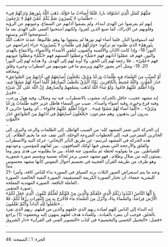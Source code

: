 ------------------------------------------------------------------------

«مَثَلُهُمْ كَمَثَلِ الَّذِي اسْتَوْقَدَ نارا، فَلَمَّا أَضاءَتْ ما حَوْلَهُ، ذَهَبَ اللَّهُ بِنُورِهِمْ وَتَرَكَهُمْ
فِي ظُلُماتٍ لا يُبْصِرُونَ صُمٌّ بُكْمٌ عُمْيٌ فَهُمْ لا يَرْجِعُونَ» ..  
إنهم لم يعرضوا عن الهدى ابتداء، ولم يصموا آذانهم عن السماع، وعيونهم عن
الرؤية وقلوبهم عن الإدراك، كما صنع الذين كفروا. ولكنهم استحبوا العمى على
الهدى بعد ما استوضحوا الأمر وتبينوه..  
لقد استوقدوا النار، فلما أضاء لهم نورها لم ينتفعوا بها وهم طالبوها.
عندئذ «ذَهَبَ اللَّهُ بِنُورِهِمْ» الذي طلبوه ثم تركوه: «وَتَرَكَهُمْ فِي ظُلُماتٍ لا يُبْصِرُونَ»
جزاء إعراضهم عن النور! 18- وإذا كانت الآذان والألسنة والعيون، لتلقي
الأصداء والأضواء، والانتفاع بالهدى والنور، فهم قد عطلوا آذانهم فهم «صُمٌّ»
وعطلوا ألسنتهم فهم «بُكْمٌ» وعطلوا عيونهم فهم «عُمْيٌ» .. فلا رجعة لهم إلى
الحق، ولا أوبة لهم إلى الهدى. ولا هداية لهم إلى النور! 20، 19- ومثل آخر
يصور حالهم ويرسم ما في نفوسهم من اضطراب وحيرة وقلق ومخافة:  
«أَوْ كَصَيِّبٍ مِنَ السَّماءِ فِيهِ ظُلُماتٌ وَرَعْدٌ وَبَرْقٌ، يَجْعَلُونَ أَصابِعَهُمْ فِي آذانِهِمْ مِنَ
الصَّواعِقِ حَذَرَ الْمَوْتِ. وَاللَّهُ مُحِيطٌ بِالْكافِرِينَ. يَكادُ الْبَرْقُ يَخْطَفُ أَبْصارَهُمْ كُلَّما
أَضاءَ لَهُمْ مَشَوْا فِيهِ، وَإِذا أَظْلَمَ عَلَيْهِمْ قامُوا، وَلَوْ شاءَ اللَّهُ لَذَهَبَ بِسَمْعِهِمْ
وَأَبْصارِهِمْ. إِنَّ اللَّهَ عَلى كُلِّ شَيْءٍ قَدِيرٌ» ..  
إنه مشهد عجيب، حافل بالحركة، مشوب بالاضطراب. فيه تيه وضلال، وفيه هول
ورعب، وفيه فزع وحيرة، وفيه أضواء وأصداء.. صيب من السماء هاطل غزير «فِيهِ
ظُلُماتٌ وَرَعْدٌ وَبَرْقٌ» .. «كُلَّما أَضاءَ لَهُمْ مَشَوْا فِيهِ» .. «وَإِذا أَظْلَمَ عَلَيْهِمْ قامُوا»
.. أي وقفوا حائرين لا يدرون أين يذهبون. وهم مفزعون: «يَجْعَلُونَ أَصابِعَهُمْ فِي
آذانِهِمْ مِنَ الصَّواعِقِ حَذَرَ الْمَوْتِ»  
..  
إن الحركة التي تغمر المشهد كله: من الصيب الهاطل، إلى الظلمات والرعد
والبرق، إلى الحائرين المفزعين فيه، إلى الخطوات المروعة الوجلة، التي تقف
عند ما يخيم الظلام.. إن هذه الحركة في المشهد لترسم- عن طريق التأثر
الإيحائي- حركة التيه والاضطراب والقلق والأرجحة التي يعيش فيها أولئك
المنافقون.. بين لقائهم للمؤمنين، وعودتهم للشياطين. بين ما يقولونه لحظة
ثم ينكصون عنه فجأة. بين ما يطلبونه من هدى ونور وما يفيئون إليه من ضلال
وظلام.. فهو مشهد حسي يرمز لحالة نفسية ويجسم صورة شعورية.  
وهو طرف من طريقة القرآن العجيبة في تجسيم أحوال النفوس كأنها مشهد محسوس
«1» .  
21- وعند ما يتم استعراض الصور الثلاث يرتد السياق في السورة نداء للناس
كافة، وأمرا للبشرية جمعاء، أن تختار الصورة الكريمة المستقيمة. الصورة
النقية الخالصة. الصورة العاملة النافعة. الصورة المهتدية المفلحة..  
صورة المتقين:  
«يا أَيُّهَا النَّاسُ اعْبُدُوا رَبَّكُمُ الَّذِي خَلَقَكُمْ وَالَّذِينَ مِنْ قَبْلِكُمْ لَعَلَّكُمْ تَتَّقُونَ. الَّذِي
جَعَلَ لَكُمُ الْأَرْضَ فِراشاً، وَالسَّماءَ بِناءً، وَأَنْزَلَ مِنَ السَّماءِ ماء فَأَخْرَجَ بِهِ مِنَ
الثَّمَراتِ رِزْقاً لَكُمْ، فَلا تَجْعَلُوا لِلَّهِ أَنْداداً وَأَنْتُمْ تَعْلَمُونَ» ..  
إنه النداء إلى الناس كلهم لعبادة ربهم الذي خلقهم والذين من قبلهم. ربهم
الذي تفرذ بالخلق، فوجب أن يتفرد بالعبادة.. وللعبادة هدف لعلهم ينتهون
إليه ويحققوه: (1) يراجع فصل: «التخييل الحسي والتجسيم» في كتاب «التصوير
الفني في القرآن» «دار الشروق» .

------------------------------------------------------------------------

الجزء: 1 ¦ الصفحة: 46
